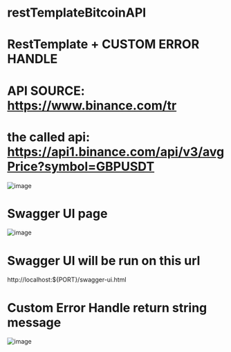 # restTemplateBitcoinAPI

# RestTemplate + CUSTOM ERROR HANDLE

# API SOURCE: https://www.binance.com/tr
# the called api: https://api1.binance.com/api/v3/avgPrice?symbol=GBPUSDT 

![image](https://user-images.githubusercontent.com/69572868/227210017-1b5946ee-0c4b-4120-ba43-583f751dcd04.png)

# Swagger UI page 
![image](https://user-images.githubusercontent.com/69572868/227211220-5ade7b6c-17ec-4fcf-8501-80a970e32ba3.png)

# Swagger UI will be run on this url
http://localhost:${PORT}/swagger-ui.html

# Custom Error Handle return string message
![image](https://user-images.githubusercontent.com/69572868/227211765-01633dc1-b479-4538-9ec1-e32b33247308.png)
